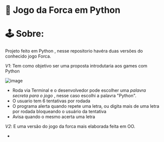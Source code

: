 # 👾 Jogo da Forca em Python

# 🕹️ Sobre:
Projeto feito em Python , nesse repositorio havéra duas versões do conhecido jogo Forca.


*V1*: Tem como objetivo ser uma proposta introdutaria aos games com Python


![image](https://github.com/carolpontara/jogo-da-forca-python/assets/111318380/75fdc45f-cf8b-4917-8229-dd5a0ab2dff9)

- Roda via Terminal e o desenvolvedor pode escolher uma *palavra secreta para o jogo* , nesse caso escolhi a palavra "Python".
- O usuario tem 6 tentativas por rodada
- O programa alerta quando repete uma letra, ou digita mais de uma letra por rodada bloqueando o usuário da tentativa
- Avisa quando o mesmo acerta uma letra

*V2*: E uma versão do jogo da forca mais elaborada feita em OO.

- 
